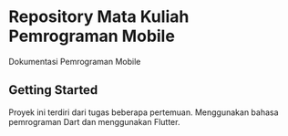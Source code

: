 # Repository Mata Kuliah Pemrograman Mobile 

Dokumentasi Pemrograman Mobile

## Getting Started

Proyek ini terdiri dari tugas beberapa pertemuan. Menggunakan bahasa pemrograman Dart dan menggunakan Flutter.
